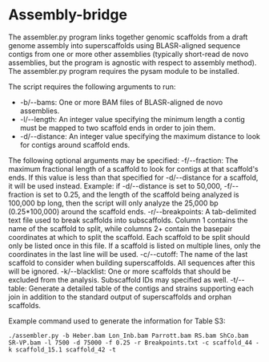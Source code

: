 # Assembly-bridge

The assembler.py program links together genomic scaffolds from a draft genome assembly into superscaffolds using BLASR-aligned sequence contigs from one or more other assemblies (typically short-read de novo assemblies, but the program is agnostic with respect to assembly method). The assembler.py program requires the pysam module to be installed.

The script requires the following arguments to run:

- -b/--bams: One or more BAM files of BLASR-aligned de novo assemblies.
- -l/--length: An integer value specifying the minimum length a contig must be mapped to two scaffold ends in order to join them.
- -d/--distance: An integer value specifying the maximum distance to look for contigs around scaffold ends.

The following optional arguments may be specified:
    -f/--fraction: The maximum fractional length of a scaffold to look for
                   contigs at that scaffold's ends. If this value is less than
                   that specified for -d/--distance for a scaffold, it will be
                   used instead. Example: if -d/--distance is set to 50,000,
                   -f/--fraction is set to 0.25, and the length of the scaffold
                   being analyzed is 100,000 bp long, then the script will only
                   analyze the 25,000 bp (0.25*100,000) around the scaffold
                   ends.
    -r/--breakpoints: A tab-delimited text file used to break scaffolds into 
                      subscaffolds. Column 1 contains the name of the scaffold
                      to split, while columns 2+ contain the basepair
                      coordinates at which to split the scaffold. Each scaffold
                      to be split should only be listed once in this file. If a
                      scaffold is listed on multiple lines, only the
                      coordinates in the last line will be used.
    -c/--cutoff: The name of the last scaffold to consider when building
                 superscaffolds. All sequences after this will be ignored.
    -k/--blacklist: One or more scaffolds that should be excluded from the
                    analysis. Subscaffold IDs may specified as well.
    -t/--table: Generate a detailed table of the contigs and strains supporting
                each join in addition to the standard output of superscaffolds
                and orphan scaffolds.

Example command used to generate the information for Table S3:

```./assembler.py -b Heber.bam Lon_Inb.bam Parrott.bam RS.bam ShCo.bam SR-VP.bam -l 7500 -d 75000 -f 0.25 -r Breakpoints.txt -c scaffold_44 -k scaffold_15.1 scaffold_42 -t```
